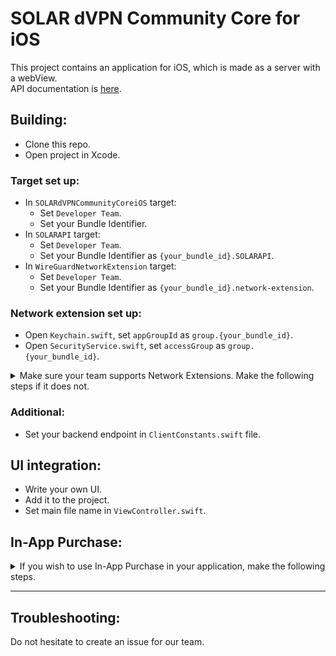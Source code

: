 # SOLAR dVPN Community Core for iOS

This project contains an application for iOS, which is made as a server with a webView.  
API documentation is [here](https://github.com/solarlabsteam/solar-dvpn-community-core-docs).

## Building:

- Clone this repo.
- Open project in Xcode.

### Target set up:

- In `SOLARdVPNCommunityCoreiOS` target:
    - Set `Developer Team`.
    - Set your Bundle Identifier.
- In `SOLARAPI` target:
    - Set `Developer Team`.
    - Set your Bundle Identifier as `{your_bundle_id}.SOLARAPI`.
- In `WireGuardNetworkExtension` target:
    - Set `Developer Team`.
    - Set your Bundle Identifier as `{your_bundle_id}.network-extension`.

### Network extension set up:

- Open `Keychain.swift`, set `appGroupId` as `group.{your_bundle_id}`.
- Open `SecurityService.swift`, set `accessGroup` as `group.{your_bundle_id}`.

<details>
  <summary>Make sure your team supports Network Extensions. Make the following steps if it does not.</summary> 

- Go to your [account page](https://developer.apple.com/account/) on the developer web site.
- Click Identifiers.
- Click on your app’s App ID.
- Click Edit.
- Enable the Network Extensions checkbox.
- Rebuild your distribution profile so that it picks up the entitlement change from your App ID.

</details>

### Additional:

- Set your backend endpoint in `ClientConstants.swift` file.

## UI integration:

- Write your own UI.
- Add it to the project.
- Set main file name in `ViewController.swift`.

## In-App Purchase:

<details>
  <summary>If you wish to use In-App Purchase in your application, make the following steps.</summary>

- Set up your [RevenueCat](https://www.revenuecat.com/docs/getting-started) project.
- Set your purchase API key in `ClientConstants.swift` file.
- Use our [Purchase API](https://github.com/solarlabsteam/solar-dvpn-community-core-docs/tree/main/api/purchases).

</details>

---

## Troubleshooting:

Do not hesitate to create an issue for our team.
